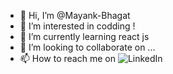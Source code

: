 - 👋 Hi, I’m @Mayank-Bhagat
- 👀 I’m interested in codding !
- 🌱 I’m currently learning react js
- 💞️ I’m looking to collaborate on ...
- 📫 How to reach me on ![LinkedIn](https://www.linkedin.com/in/mayank-bhagat-02ba9a1a0/)

<!---
Mayank-Bhagat/Mayank-Bhagat is a ✨ special ✨ repository because its `README.md` (this file) appears on your GitHub profile.
You can click the Preview link to take a look at your changes.
--->
